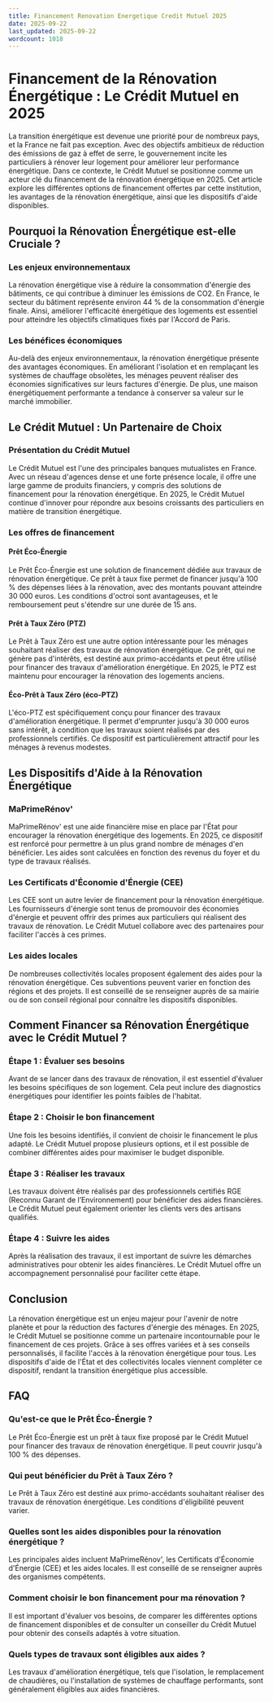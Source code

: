 ```yaml
---
title: Financement Renovation Energetique Credit Mutuel 2025
date: 2025-09-22
last_updated: 2025-09-22
wordcount: 1018
---
```


# Financement de la Rénovation Énergétique : Le Crédit Mutuel en 2025

La transition énergétique est devenue une priorité pour de nombreux pays, et la France ne fait pas exception. Avec des objectifs ambitieux de réduction des émissions de gaz à effet de serre, le gouvernement incite les particuliers à rénover leur logement pour améliorer leur performance énergétique. Dans ce contexte, le Crédit Mutuel se positionne comme un acteur clé du financement de la rénovation énergétique en 2025. Cet article explore les différentes options de financement offertes par cette institution, les avantages de la rénovation énergétique, ainsi que les dispositifs d'aide disponibles.

## Pourquoi la Rénovation Énergétique est-elle Cruciale ?

### Les enjeux environnementaux

La rénovation énergétique vise à réduire la consommation d'énergie des bâtiments, ce qui contribue à diminuer les émissions de CO2. En France, le secteur du bâtiment représente environ 44 % de la consommation d'énergie finale. Ainsi, améliorer l'efficacité énergétique des logements est essentiel pour atteindre les objectifs climatiques fixés par l'Accord de Paris.

### Les bénéfices économiques

Au-delà des enjeux environnementaux, la rénovation énergétique présente des avantages économiques. En améliorant l'isolation et en remplaçant les systèmes de chauffage obsolètes, les ménages peuvent réaliser des économies significatives sur leurs factures d'énergie. De plus, une maison énergétiquement performante a tendance à conserver sa valeur sur le marché immobilier.

## Le Crédit Mutuel : Un Partenaire de Choix

### Présentation du Crédit Mutuel

Le Crédit Mutuel est l'une des principales banques mutualistes en France. Avec un réseau d'agences dense et une forte présence locale, il offre une large gamme de produits financiers, y compris des solutions de financement pour la rénovation énergétique. En 2025, le Crédit Mutuel continue d'innover pour répondre aux besoins croissants des particuliers en matière de transition énergétique.

### Les offres de financement

#### Prêt Éco-Énergie

Le Prêt Éco-Énergie est une solution de financement dédiée aux travaux de rénovation énergétique. Ce prêt à taux fixe permet de financer jusqu'à 100 % des dépenses liées à la rénovation, avec des montants pouvant atteindre 30 000 euros. Les conditions d'octroi sont avantageuses, et le remboursement peut s'étendre sur une durée de 15 ans.

#### Prêt à Taux Zéro (PTZ)

Le Prêt à Taux Zéro est une autre option intéressante pour les ménages souhaitant réaliser des travaux de rénovation énergétique. Ce prêt, qui ne génère pas d'intérêts, est destiné aux primo-accédants et peut être utilisé pour financer des travaux d'amélioration énergétique. En 2025, le PTZ est maintenu pour encourager la rénovation des logements anciens.

#### Éco-Prêt à Taux Zéro (éco-PTZ)

L'éco-PTZ est spécifiquement conçu pour financer des travaux d'amélioration énergétique. Il permet d'emprunter jusqu'à 30 000 euros sans intérêt, à condition que les travaux soient réalisés par des professionnels certifiés. Ce dispositif est particulièrement attractif pour les ménages à revenus modestes.

## Les Dispositifs d'Aide à la Rénovation Énergétique

### MaPrimeRénov'

MaPrimeRénov' est une aide financière mise en place par l'État pour encourager la rénovation énergétique des logements. En 2025, ce dispositif est renforcé pour permettre à un plus grand nombre de ménages d'en bénéficier. Les aides sont calculées en fonction des revenus du foyer et du type de travaux réalisés.

### Les Certificats d'Économie d'Énergie (CEE)

Les CEE sont un autre levier de financement pour la rénovation énergétique. Les fournisseurs d'énergie sont tenus de promouvoir des économies d'énergie et peuvent offrir des primes aux particuliers qui réalisent des travaux de rénovation. Le Crédit Mutuel collabore avec des partenaires pour faciliter l'accès à ces primes.

### Les aides locales

De nombreuses collectivités locales proposent également des aides pour la rénovation énergétique. Ces subventions peuvent varier en fonction des régions et des projets. Il est conseillé de se renseigner auprès de sa mairie ou de son conseil régional pour connaître les dispositifs disponibles.

## Comment Financer sa Rénovation Énergétique avec le Crédit Mutuel ?

### Étape 1 : Évaluer ses besoins

Avant de se lancer dans des travaux de rénovation, il est essentiel d'évaluer les besoins spécifiques de son logement. Cela peut inclure des diagnostics énergétiques pour identifier les points faibles de l'habitat.

### Étape 2 : Choisir le bon financement

Une fois les besoins identifiés, il convient de choisir le financement le plus adapté. Le Crédit Mutuel propose plusieurs options, et il est possible de combiner différentes aides pour maximiser le budget disponible.

### Étape 3 : Réaliser les travaux

Les travaux doivent être réalisés par des professionnels certifiés RGE (Reconnu Garant de l’Environnement) pour bénéficier des aides financières. Le Crédit Mutuel peut également orienter les clients vers des artisans qualifiés.

### Étape 4 : Suivre les aides

Après la réalisation des travaux, il est important de suivre les démarches administratives pour obtenir les aides financières. Le Crédit Mutuel offre un accompagnement personnalisé pour faciliter cette étape.

## Conclusion

La rénovation énergétique est un enjeu majeur pour l'avenir de notre planète et pour la réduction des factures d'énergie des ménages. En 2025, le Crédit Mutuel se positionne comme un partenaire incontournable pour le financement de ces projets. Grâce à ses offres variées et à ses conseils personnalisés, il facilite l'accès à la rénovation énergétique pour tous. Les dispositifs d'aide de l'État et des collectivités locales viennent compléter ce dispositif, rendant la transition énergétique plus accessible.

## FAQ

### Qu'est-ce que le Prêt Éco-Énergie ?

Le Prêt Éco-Énergie est un prêt à taux fixe proposé par le Crédit Mutuel pour financer des travaux de rénovation énergétique. Il peut couvrir jusqu'à 100 % des dépenses.

### Qui peut bénéficier du Prêt à Taux Zéro ?

Le Prêt à Taux Zéro est destiné aux primo-accédants souhaitant réaliser des travaux de rénovation énergétique. Les conditions d'éligibilité peuvent varier.

### Quelles sont les aides disponibles pour la rénovation énergétique ?

Les principales aides incluent MaPrimeRénov', les Certificats d'Économie d'Énergie (CEE) et les aides locales. Il est conseillé de se renseigner auprès des organismes compétents.

### Comment choisir le bon financement pour ma rénovation ?

Il est important d'évaluer vos besoins, de comparer les différentes options de financement disponibles et de consulter un conseiller du Crédit Mutuel pour obtenir des conseils adaptés à votre situation.

### Quels types de travaux sont éligibles aux aides ?

Les travaux d'amélioration énergétique, tels que l'isolation, le remplacement de chaudières, ou l'installation de systèmes de chauffage performants, sont généralement éligibles aux aides financières.